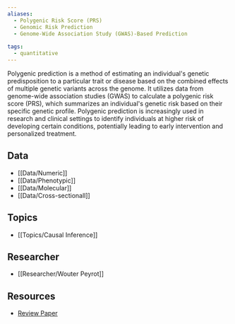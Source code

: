 ```yaml
---
aliases:
  - Polygenic Risk Score (PRS)
  - Genomic Risk Prediction
  - Genome-Wide Association Study (GWAS)-Based Prediction
 
tags:
  - quantitative 
---
```


Polygenic prediction is a method of estimating an individual's genetic predisposition to a particular trait or disease based on the combined effects of multiple genetic variants across the genome. It utilizes data from genome-wide association studies (GWAS) to calculate a polygenic risk score (PRS), which summarizes an individual's genetic risk based on their specific genetic profile. Polygenic prediction is increasingly used in research and clinical settings to identify individuals at higher risk of developing certain conditions, potentially leading to early intervention and personalized treatment.

## Data

 - [[Data/Numeric]]
 - [[Data/Phenotypic]]
 - [[Data/Molecular]]
 - [[Data/Cross-sectionall]]

## Topics

  - [[Topics/Causal Inference]]

## Researcher

  - [[Researcher/Wouter Peyrot]]

## Resources

  - [Review Paper](https://www.nature.com/articles/s41467-019-09718-5)
